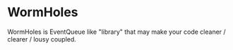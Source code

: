 # WormHoles
WormHoles is EventQueue like "library" that may make your code cleaner / clearer / lousy coupled.
